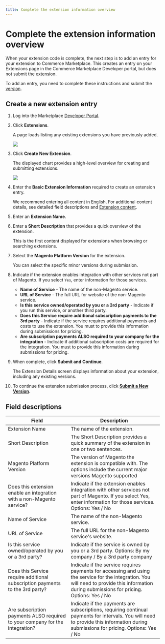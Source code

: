 ```yaml
---
title: Complete the extension information overview
---
```


# Complete the extension information overview

When your extension code is complete, the next step is to add an entry for your extension to Commerce Marketplace. This creates an entry on your Extensions page in the Commerce Marketplace Developer portal, but does not submit the extension.

To add an entry, you need to complete these instructions and submit the [version](../extension-version/).

## Create a new extension entry

1. Log into the Marketplace [Developer Portal](../developer-portal/).

1. Click **Extensions**.

   A page loads listing any existing extensions you have previously added.

   ![](../../sellers/_images/your-extensions.png)

1. Click **Create New Extension**.

   The displayed chart provides a high-level overview for creating and submitting extensions.

   ![](../../sellers/_images/submit-chart1.png)

1. Enter the **Basic Extension Information** required to create an extension entry.

   We recommend entering all content in English. For additional content details, see detailed field descriptions and [Extension content](../content/).

1. Enter an **Extension Name**.

1. Enter a **Short Description** that provides a quick overview of the extension.

   This is the first content displayed for extensions when browsing or searching extensions.

1. Select the **Magento Platform Version** for the extension.

   You can select the specific minor versions during submission.

1. Indicate if the extension enables integration with other services not part of Magento. If you select `Yes`, enter information for those services.

   -  **Name of Service** - The name of the non-Magento service.
   -  **URL of Service** - The full URL for website of the non-Magento service.
   -  **Is this service owned/operated by you or a 3rd party** - Indicate if you run this service, or another third party.
   -  **Does this Service require additional subscription payments to the 3rd party** - Indicate if the service requires additional payments and costs to use the extension. You must to provide this information during submissions for pricing.
   -  **Are subscription payments ALSO required to your company for the integration** - Indicate if additional subscription costs are required for the integration. You must to provide this information during submissions for pricing.

1. When complete, click **Submit and Continue**.

   The Extension Details screen displays information about your extension, including any existing versions.

1. To continue the extension submission process, click **[Submit a New Version](../submit-for-review/)**.

## Field descriptions

|Field|Description|
|--- |--- |
|Extension Name|The name of the extension.|
|Short Description|The Short Description provides a quick summary of the extension in one or two sentences.|
|Magento Platform Version|The version of Magento the extension is compatible with. The options include the current major versions Magento supported|
|Does this extension enable an integration with a non-Magento service?|Indicate if the extension enables integration with other services not part of Magento. If you select Yes, enter information for those services. Options: Yes / No|
|Name of Service|The name of the non-Magento service.|
|URL of Service|The full URL for the non-Magento service's website.|
|Is this service owned/operated by you or a 3rd party?|Indicate if the service is owned by you or a 3rd party. Options: By my company / By a 3rd party company|
|Does this Service require additional subscription payments to the 3rd party?|Indicate if the service requires payments for accessing and using the service for the integration. You will need to provide this information during submissions for pricing. Options: Yes / No|
|Are subscription payments ALSO required to your company for the integration?|Indicate if the payments are subscriptions, requiring continual payments for intervals. You will need to provide this information during submissions for pricing. Options: Yes / No|
